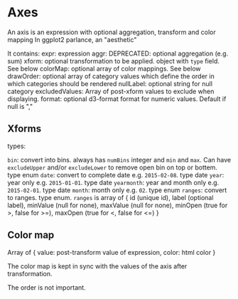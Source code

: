 # Axes

An axis is an expression with optional aggregation, transform and color mapping
In ggplot2 parlance, an "aesthetic"

It contains:
 expr: expression
 aggr: DEPRECATED: optional aggregation (e.g. sum)
 xform: optional transformation to be applied. object with `type` field. See below
 colorMap: optional array of color mappings. See below
 drawOrder: optional array of category values which define the order in which categories should be rendered
 nullLabel: optional string for null category
 excludedValues: Array of post-xform values to exclude when displaying. 
 format: optional d3-format format for numeric values. Default if null is ","

## Xforms

types: 

`bin`: convert into bins. always has `numBins` integer and `min` and `max`. Can have `excludeUpper` and/or `excludeLower` to remove open bin on top or bottem. type enum
`date`: convert to complete date e.g. `2015-02-08`. type date
`year`: year only e.g. `2015-01-01`. type date
`yearmonth`: year and month only e.g. `2015-02-01`. type date
`month`: month only e.g. `02`. type enum
`ranges`: convert to ranges. type enum. `ranges` is array of { id (unique id), label (optional label), minValue (null for none), maxValue (null for none), minOpen (true for >, false for >=), maxOpen (true for <, false for <=) }

## Color map

Array of { value: post-transform value of expression, color: html color }

The color map is kept in sync with the values of the axis after transformation.

The order is not important.